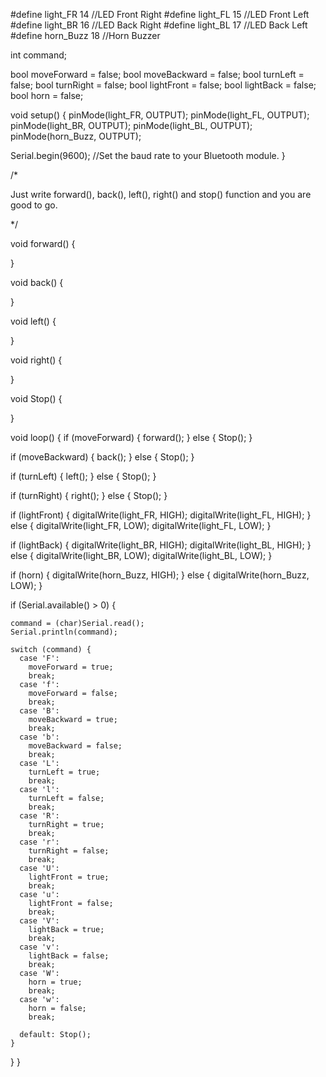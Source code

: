 #define light_FR  14    //LED Front Right
#define light_FL  15    //LED Front Left
#define light_BR  16    //LED Back Right
#define light_BL  17    //LED Back Left
#define horn_Buzz 18    //Horn Buzzer   

int command;

bool moveForward = false;
bool moveBackward = false;
bool turnLeft = false;
bool turnRight = false;
bool lightFront = false;
bool lightBack = false;
bool horn = false;

void setup() {
  pinMode(light_FR, OUTPUT);
  pinMode(light_FL, OUTPUT);
  pinMode(light_BR, OUTPUT);
  pinMode(light_BL, OUTPUT);
  pinMode(horn_Buzz, OUTPUT);

  Serial.begin(9600);  //Set the baud rate to your Bluetooth module.
}

/*

  Just write forward(), back(), left(), right() and stop() function and you are good to go.

*/


void forward() {

}

void back() {

}

void left() {

}

void right() {

}

void Stop() {

}

void loop()
{
  if (moveForward)
  {
    forward();
  }
  else
  {
    Stop();
  }

  if (moveBackward)
  {
    back();
  }
  else
  {
    Stop();
  }

  if (turnLeft)
  {
    left();
  }
  else
  {
    Stop();
  }

  if (turnRight)
  {
    right();
  }
  else
  {
    Stop();
  }

  if (lightFront)
  {
    digitalWrite(light_FR, HIGH);
    digitalWrite(light_FL, HIGH);
  }
  else
  {
    digitalWrite(light_FR, LOW);
    digitalWrite(light_FL, LOW);
  }

  if (lightBack)
  {
    digitalWrite(light_BR, HIGH);
    digitalWrite(light_BL, HIGH);
  }
  else
  {
    digitalWrite(light_BR, LOW);
    digitalWrite(light_BL, LOW);
  }

  if (horn)
  {
    digitalWrite(horn_Buzz, HIGH);
  }
  else
  {
    digitalWrite(horn_Buzz, LOW);
  }

  if (Serial.available() > 0) {

    command = (char)Serial.read();
    Serial.println(command);

    switch (command) {
      case 'F':
        moveForward = true;
        break;
      case 'f':
        moveForward = false;
        break;
      case 'B':
        moveBackward = true;
        break;
      case 'b':
        moveBackward = false;
        break;
      case 'L':
        turnLeft = true;
        break;
      case 'l':
        turnLeft = false;
        break;
      case 'R':
        turnRight = true;
        break;
      case 'r':
        turnRight = false;
        break;
      case 'U':
        lightFront = true;
        break;
      case 'u':
        lightFront = false;
        break;
      case 'V':
        lightBack = true;
        break;
      case 'v':
        lightBack = false;
        break;
      case 'W':
        horn = true;
        break;
      case 'w':
        horn = false;
        break;

      default: Stop();
    }
  }
}
